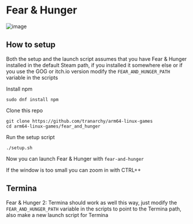 # Fear & Hunger

![image](https://github.com/user-attachments/assets/015ffb2a-f76a-452f-87f3-3f35548d65d1)

## How to setup

Both the setup and the launch script assumes that you have Fear & Hunger installed in the default Steam path, if you installed it somewhere else or if you use the GOG or itch.io version modify the `FEAR_AND_HUNGER_PATH` variable in the scripts

Install npm

```
sudo dnf install npm
```

Clone this repo

```
git clone https://github.com/tranarchy/arm64-linux-games
cd arm64-linux-games/fear_and_hunger
```

Run the setup script

```
./setup.sh
```

Now you can launch Fear & Hunger with `fear-and-hunger`

If the window is too small you can zoom in with CTRL++

## Termina

Fear & Hunger 2: Termina should work as well this way, just modify the `FEAR_AND_HUNGER_PATH` variable in the scripts to point to the Termina path, also make a new launch script for Termina
